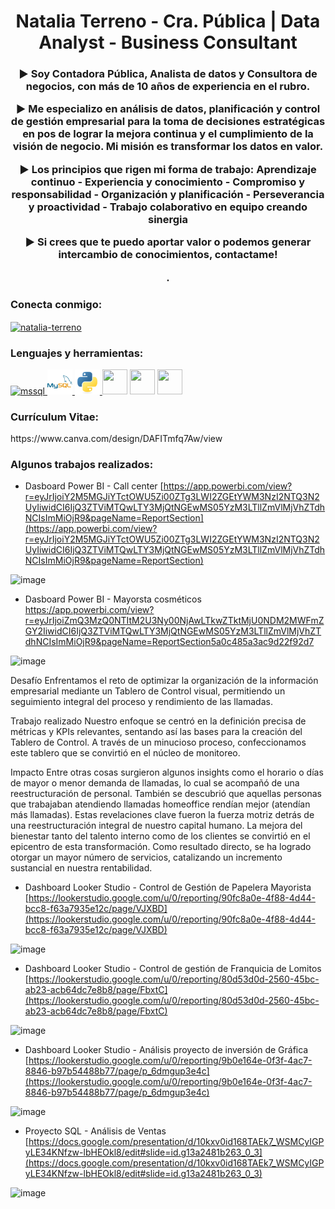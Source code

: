<h1 align="center">Natalia Terreno - Cra. Pública | Data Analyst - Business Consultant </h1>
<h3 align="center">

▶️ Soy Contadora Pública, Analista de datos y Consultora de negocios, con más de 10 años de experiencia en el rubro.  

▶️ Me especializo en análisis de datos, planificación y control de gestión empresarial para la toma de decisiones estratégicas en pos de lograr la mejora continua y el cumplimiento de la visión de negocio. Mi misión es transformar los datos en valor.

▶️ Los principios que rigen mi forma de trabajo: Aprendizaje continuo - Experiencia y conocimiento - Compromiso y responsabilidad - Organización y planificación - Perseverancia y proactividad - Trabajo colaborativo en equipo creando sinergia 

▶️ Si crees que te puedo aportar valor o podemos generar intercambio de conocimientos, contactame!

.</h3>

<h3 align="left">Conecta conmigo:</h3>
<p align="left">
<a href="https://linkedin.com/in/natalia-terreno" target="blank"><img align="center" src="https://raw.githubusercontent.com/rahuldkjain/github-profile-readme-generator/master/src/images/icons/Social/linked-in-alt.svg" alt="natalia-terreno" height="30" width="40" /></a>
</p>

<h3 align="left">Lenguajes y herramientas:</h3>
<p align="left"> 
<a href="https://www.microsoft.com/en-us/sql-server" target="_blank" rel="noreferrer"> <img src="https://www.svgrepo.com/show/303229/microsoft-sql-server-logo.svg" alt="mssql" width="40" height="40"/> </a> <a href="https://www.mysql.com/" target="_blank" rel="noreferrer"> <img src="https://raw.githubusercontent.com/devicons/devicon/master/icons/mysql/mysql-original-wordmark.svg" alt="mysql" width="40" height="40"/> </a> <a href="https://www.python.org" target="_blank" rel="noreferrer"> <img src="https://raw.githubusercontent.com/devicons/devicon/master/icons/python/python-original.svg" alt="python" width="40" height="40"/> </a> <img src="https://teorema-rd.com/storage/2020/05/PowerBI-Logo.png" width="40" height="40"/> </a> <img src="https://vandelay.es//wp-content/webpc-passthru.php?src=https://vandelay.es/wp-content/uploads/2023/01/looker-studios.jpg&nocache=1" width="40" height="40"/> </a> <img src="https://upload.wikimedia.org/wikipedia/commons/thumb/3/34/Microsoft_Office_Excel_%282019%E2%80%93present%29.svg/2203px-Microsoft_Office_Excel_%282019%E2%80%93present%29.svg.png" width="40" height="40"/> </a> 


<h3 align="left">Currículum Vitae:</h3>
<p align="left">
https://www.canva.com/design/DAFITmfq7Aw/view

<h3 align="left">Algunos trabajos realizados:</h3>
<p align="left">
    
 - Dasboard Power BI - Call center [https://app.powerbi.com/view?r=eyJrIjoiY2M5MGJiYTctOWU5Zi00ZTg3LWI2ZGEtYWM3NzI2NTQ3N2UyIiwidCI6IjQ3ZTViMTQwLTY3MjQtNGEwMS05YzM3LTllZmVlMjVhZTdhNCIsImMiOjR9&pageName=ReportSection](https://app.powerbi.com/view?r=eyJrIjoiY2M5MGJiYTctOWU5Zi00ZTg3LWI2ZGEtYWM3NzI2NTQ3N2UyIiwidCI6IjQ3ZTViMTQwLTY3MjQtNGEwMS05YzM3LTllZmVlMjVhZTdhNCIsImMiOjR9&pageName=ReportSection)
  
![image](https://github.com/NataliaTerreno/NataliaTerreno/assets/124213874/3e67a72c-c697-446c-bd12-bef9b028628b)

 - Dasboard Power BI - Mayorsta cosméticos https://app.powerbi.com/view?r=eyJrIjoiZmQ3MzQ0NTItM2U3Ny00NjAwLTkwZTktMjU0NDM2MWFmZGY2IiwidCI6IjQ3ZTViMTQwLTY3MjQtNGEwMS05YzM3LTllZmVlMjVhZTdhNCIsImMiOjR9&pageName=ReportSection5a0c485a3ac9d22f92d7

![image](https://github.com/NataliaTerreno/NataliaTerreno/assets/124213874/40b3fc6c-75b2-4f0d-a921-976f4e5533d1)

Desafío
Enfrentamos el reto de optimizar la organización de la información empresarial mediante un Tablero de Control visual, permitiendo un seguimiento integral del proceso y rendimiento de las llamadas.

Trabajo realizado 
Nuestro enfoque se centró en la definición precisa de métricas y KPIs relevantes, sentando así las bases para la creación del Tablero de Control. A través de un minucioso proceso, confeccionamos este tablero que se convirtió en el núcleo de monitoreo.

Impacto
 Entre otras cosas surgieron algunos insights como el horario o días de mayor o menor demanda de llamadas, lo cual se acompañó de una reestructuración de personal.
También se descubrió que aquellas personas que trabajaban atendiendo llamadas homeoffice rendían mejor (atendían más llamadas). 
Estas revelaciones clave fueron la fuerza motriz detrás de una reestructuración integral de nuestro capital humano. La mejora del bienestar tanto del talento interno como de los clientes se convirtió en el epicentro de esta transformación. Como resultado directo, se ha logrado otorgar un mayor número de servicios, catalizando un incremento sustancial en nuestra rentabilidad.

- Dashboard Looker Studio - Control de Gestión de Papelera Mayorista [https://lookerstudio.google.com/u/0/reporting/90fc8a0e-4f88-4d44-bcc8-f63a7935e12c/page/VJXBD](https://lookerstudio.google.com/u/0/reporting/90fc8a0e-4f88-4d44-bcc8-f63a7935e12c/page/VJXBD)

![image](https://github.com/NataliaTerreno/NataliaTerreno/assets/124213874/91433200-2a48-406a-8b01-a58557048175)
   
- Dashboard Looker Studio - Control de gestión de Franquicia de Lomitos [https://lookerstudio.google.com/u/0/reporting/80d53d0d-2560-45bc-ab23-acb64dc7e8b8/page/FbxtC](https://lookerstudio.google.com/u/0/reporting/80d53d0d-2560-45bc-ab23-acb64dc7e8b8/page/FbxtC)
  
![image](https://github.com/NataliaTerreno/NataliaTerreno/assets/124213874/fa986fae-57df-453a-a2cc-a269cf3f7cc1)
    
- Dashboard Looker Studio - Análisis proyecto de inversión de Gráfica [https://lookerstudio.google.com/u/0/reporting/9b0e164e-0f3f-4ac7-8846-b97b54488b77/page/p_6dmgup3e4c](https://lookerstudio.google.com/u/0/reporting/9b0e164e-0f3f-4ac7-8846-b97b54488b77/page/p_6dmgup3e4c)

![image](https://github.com/NataliaTerreno/NataliaTerreno/assets/124213874/116b8d9c-271e-4acf-9a12-35af08b1a526) 
    
- Proyecto SQL - Análisis de Ventas [https://docs.google.com/presentation/d/10kxv0id168TAEk7_WSMCyIGPyLE34KNfzw-lbHEOkl8/edit#slide=id.g13a2481b263_0_3](https://docs.google.com/presentation/d/10kxv0id168TAEk7_WSMCyIGPyLE34KNfzw-lbHEOkl8/edit#slide=id.g13a2481b263_0_3)
 
![image](https://github.com/NataliaTerreno/NataliaTerreno/assets/124213874/f1951d18-4d3a-4fac-80eb-d87e945fa1cd)



